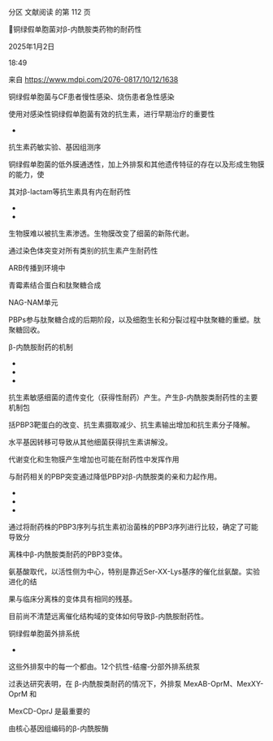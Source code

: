 分区 文献阅读 的第 112 页

铜绿假单胞菌对β-内酰胺类药物的耐药性

2025年1月2日

18:49



来自 <https://www.mdpi.com/2076-0817/10/12/1638>

铜绿假单胞菌与CF患者慢性感染、烧伤患者急性感染

使用对感染性铜绿假单胞菌有效的抗生素，进行早期治疗的重要性

-

抗生素药敏实验、基因组测序

铜绿假单胞菌的低外膜通透性，加上外排泵和其他遗传特征的存在以及形成生物膜的能力，使

其对β-lactam等抗生素具有内在耐药性

-

-

生物膜难以被抗生素渗透。生物膜改变了细菌的新陈代谢。

通过染色体突变对所有类别的抗生素产生耐药性

ARB传播到环境中

青霉素结合蛋白和肽聚糖合成

NAG-NAM单元

PBPs参与肽聚糖合成的后期阶段，以及细胞生长和分裂过程中肽聚糖的重塑。肽聚糖回收。

β-内酰胺耐药的机制

-

-

-

抗生素敏感细菌的遗传变化（获得性耐药）产生。产生β-内酰胺类耐药性的主要机制包

括PBP3靶蛋白的改变、抗生素摄取减少、抗生素输出增加和抗生素分子降解。

水平基因转移可导致从其他细菌获得抗生素讲解没。

代谢变化和生物膜产生增加也可能在耐药性中发挥作用

与耐药相关的PBP突变通过降低PBP对β-内酰胺类的亲和力起作用。

-

-

-

通过将耐药株的PBP3序列与抗生素初治菌株的PBP3序列进行比较，确定了可能导致分

离株中β-内酰胺类耐药的PBP3变体。

氨基酸取代，以活性侧为中心，特别是靠近Ser-XX-Lys基序的催化丝氨酸。实验进化的结

果与临床分离株的变体具有相同的残基。

目前尚不清楚远离催化结构域的变体如何导致β-内酰胺耐药性。

铜绿假单胞菌外排系统

-

这些外排泵中的每一个都由。12个抗性-结瘤-分部外排系统泵

过表达研究表明，在 β-内酰胺类耐药的情况下，外排泵 MexAB-OprM、MexXY-OprM 和

MexCD-OprJ 是最重要的

由核心基因组编码的β-内酰胺酶

